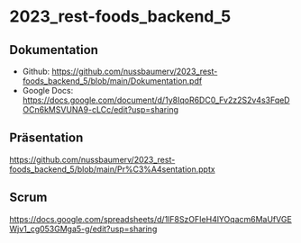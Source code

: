 # 2023_rest-foods_backend_5
## Dokumentation
- Github: https://github.com/nussbaumerv/2023_rest-foods_backend_5/blob/main/Dokumentation.pdf
- Google Docs: https://docs.google.com/document/d/1y8IqoR6DC0_Fv2z2S2v4s3FqeDOCn6kMSVUNA9-cLCc/edit?usp=sharing
## Präsentation
https://github.com/nussbaumerv/2023_rest-foods_backend_5/blob/main/Pr%C3%A4sentation.pptx
## Scrum
https://docs.google.com/spreadsheets/d/1lF8SzOFIeH4lYOqacm6MaUfVGEWjv1_cg053GMga5-g/edit?usp=sharing

